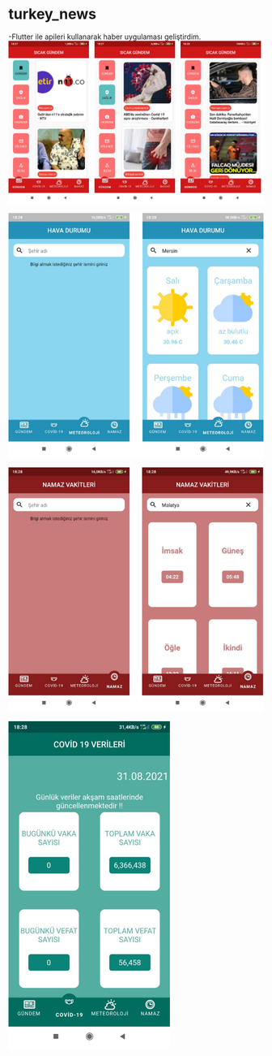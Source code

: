# turkey_news

-Flutter ile apileri kullanarak haber uygulaması geliştirdim.
![alt text](https://github.com/mustafa01-crypto/yildiz-haber/blob/yildiz_haber/assets/github/gundem.png?raw=true)

![alt text](https://github.com/mustafa01-crypto/yildiz-haber/blob/yildiz_haber/assets/github/hava.png?raw=true)

![alt text](https://github.com/mustafa01-crypto/yildiz-haber/blob/yildiz_haber/assets/github/namaz.png?raw=true)


![alt text](https://github.com/mustafa01-crypto/yildiz-haber/blob/yildiz_haber/assets/github/covid.png?raw=true)
